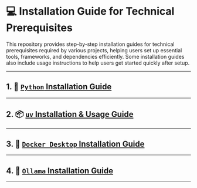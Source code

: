 # 💻 Installation Guide for Technical Prerequisites

This repository provides step-by-step installation guides for technical prerequisites required by various projects, helping users set up essential tools, frameworks, and dependencies efficiently. Some installation guides also include usage instructions to help users get started quickly after setup.

---

## 1. 🐍 [`Python` Installation Guide](./python-installation-guide.md)

---

## 2. 📦 [`uv` Installation & Usage Guide](./uv-installation-guide.md)

---

## 3. 🐳 [`Docker Desktop` Installation Guide](./docker-desktop-installation-guide.md)

---

## 4. 🤖 [`Ollama` Installation Guide](./ollama-installation-guide.md)

---